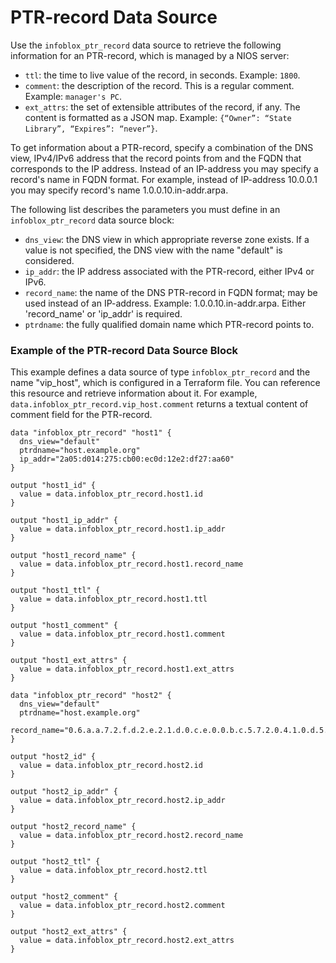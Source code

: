 # PTR-record Data Source

Use the `infoblox_ptr_record` data source to retrieve the following information for an PTR-record, which is managed by a NIOS server:

* `ttl`: the time to live value of the record, in seconds. Example: `1800`.
* `comment`: the description of the record. This is a regular comment. Example: `manager's PC`.
* `ext_attrs`: the set of extensible attributes of the record, if any. The content is formatted as a JSON map. Example: `{“Owner”: “State Library”, “Expires”: “never”}`.

To get information about a PTR-record, specify a combination of the DNS view,
IPv4/IPv6 address that the record points from and the FQDN that corresponds to the IP address.
Instead of an IP-address you may specify a record's name in FQDN format.
For example, instead of IP-address 10.0.0.1 you may specify record's name 1.0.0.10.in-addr.arpa.

The following list describes the parameters you must define in an `infoblox_ptr_record` data source block:

* `dns_view`: the DNS view in which appropriate reverse zone exists. If a value is not specified, the DNS view with the name "default" is considered.
* `ip_addr`: the IP address associated with the PTR-record, either IPv4 or IPv6.
* `record_name`: the name of the DNS PTR-record in FQDN format; may be used instead of an IP-address. Example: 1.0.0.10.in-addr.arpa. Either 'record_name' or 'ip_addr' is required.
* `ptrdname`: the fully qualified domain name which PTR-record points to.

### Example of the PTR-record Data Source Block

This example defines a data source of type `infoblox_ptr_record` and the name "vip_host", which is configured in a Terraform file.
You can reference this resource and retrieve information about it. For example,
`data.infoblox_ptr_record.vip_host.comment` returns a textual content of comment field for the PTR-record.

```hcl
data "infoblox_ptr_record" "host1" {
  dns_view="default"
  ptrdname="host.example.org"
  ip_addr="2a05:d014:275:cb00:ec0d:12e2:df27:aa60"
}

output "host1_id" {
  value = data.infoblox_ptr_record.host1.id
}

output "host1_ip_addr" {
  value = data.infoblox_ptr_record.host1.ip_addr
}

output "host1_record_name" {
  value = data.infoblox_ptr_record.host1.record_name
}

output "host1_ttl" {
  value = data.infoblox_ptr_record.host1.ttl
}

output "host1_comment" {
  value = data.infoblox_ptr_record.host1.comment
}

output "host1_ext_attrs" {
  value = data.infoblox_ptr_record.host1.ext_attrs
}

data "infoblox_ptr_record" "host2" {
  dns_view="default"
  ptrdname="host.example.org"
  record_name="0.6.a.a.7.2.f.d.2.e.2.1.d.0.c.e.0.0.b.c.5.7.2.0.4.1.0.d.5.0.a.2.ip6.arpa"
}

output "host2_id" {
  value = data.infoblox_ptr_record.host2.id
}

output "host2_ip_addr" {
  value = data.infoblox_ptr_record.host2.ip_addr
}

output "host2_record_name" {
  value = data.infoblox_ptr_record.host2.record_name
}

output "host2_ttl" {
  value = data.infoblox_ptr_record.host2.ttl
}

output "host2_comment" {
  value = data.infoblox_ptr_record.host2.comment
}

output "host2_ext_attrs" {
  value = data.infoblox_ptr_record.host2.ext_attrs
}
```

